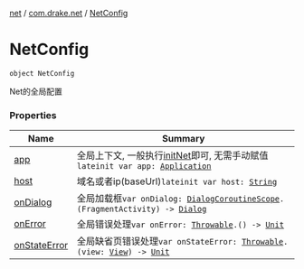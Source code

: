 [net](../../index.md) / [com.drake.net](../index.md) / [NetConfig](./index.md)

# NetConfig

`object NetConfig`

Net的全局配置

### Properties

| Name | Summary |
|---|---|
| [app](app.md) | 全局上下文, 一般执行[initNet](../android.app.-application/init-net.md)即可, 无需手动赋值`lateinit var app: `[`Application`](https://developer.android.com/reference/android/app/Application.html) |
| [host](host.md) | 域名或者ip(baseUrl)`lateinit var host: `[`String`](https://kotlinlang.org/api/latest/jvm/stdlib/kotlin/-string/index.html) |
| [onDialog](on-dialog.md) | 全局加载框`var onDialog: `[`DialogCoroutineScope`](../../com.drake.net.scope/-dialog-coroutine-scope/index.md)`.(FragmentActivity) -> `[`Dialog`](https://developer.android.com/reference/android/app/Dialog.html) |
| [onError](on-error.md) | 全局错误处理`var onError: `[`Throwable`](https://kotlinlang.org/api/latest/jvm/stdlib/kotlin/-throwable/index.html)`.() -> `[`Unit`](https://kotlinlang.org/api/latest/jvm/stdlib/kotlin/-unit/index.html) |
| [onStateError](on-state-error.md) | 全局缺省页错误处理`var onStateError: `[`Throwable`](https://kotlinlang.org/api/latest/jvm/stdlib/kotlin/-throwable/index.html)`.(view: `[`View`](https://developer.android.com/reference/android/view/View.html)`) -> `[`Unit`](https://kotlinlang.org/api/latest/jvm/stdlib/kotlin/-unit/index.html) |
